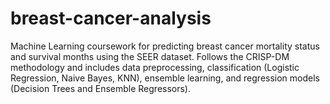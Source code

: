 # breast-cancer-analysis
Machine Learning coursework for predicting breast cancer mortality status and survival months using the SEER dataset. Follows the CRISP-DM methodology and includes data preprocessing, classification (Logistic Regression, Naive Bayes, KNN), ensemble learning, and regression models (Decision Trees and Ensemble Regressors).
